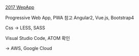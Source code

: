 [2017 WepApp](http://han41858.tistory.com/27)

Progressive Web App, PWA 참고
Angular2, Vue.js, Bootstrap4

Css -> LESS, SASS


Visual Studio Code, ATOM 확인

-> AWS, Google Cloud
